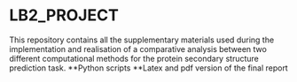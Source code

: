# LB2_PROJECT

This repository contains all the supplementary materials used during the implementation and realisation of a comparative analysis between two different computational methods for  the protein secondary structure prediction task.
**Python scripts 
**Latex and pdf version of the final report
